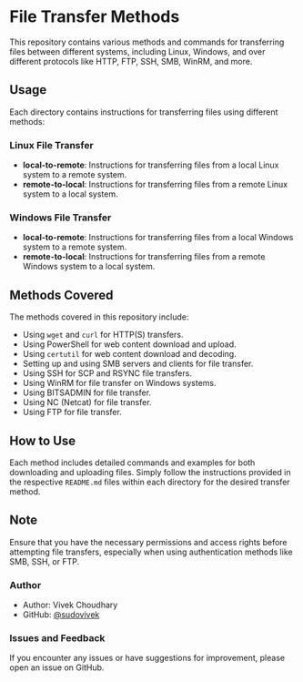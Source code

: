 # File Transfer Methods

This repository contains various methods and commands for transferring files between different systems, including Linux, Windows, and over different protocols like HTTP, FTP, SSH, SMB, WinRM, and more.

## Usage

Each directory contains instructions for transferring files using different methods:

### Linux File Transfer

- **local-to-remote**: Instructions for transferring files from a local Linux system to a remote system.
- **remote-to-local**: Instructions for transferring files from a remote Linux system to a local system.

### Windows File Transfer

- **local-to-remote**: Instructions for transferring files from a local Windows system to a remote system.
- **remote-to-local**: Instructions for transferring files from a remote Windows system to a local system.

## Methods Covered

The methods covered in this repository include:

- Using `wget` and `curl` for HTTP(S) transfers.
- Using PowerShell for web content download and upload.
- Using `certutil` for web content download and decoding.
- Setting up and using SMB servers and clients for file transfer.
- Using SSH for SCP and RSYNC file transfers.
- Using WinRM for file transfer on Windows systems.
- Using BITSADMIN for file transfer.
- Using NC (Netcat) for file transfer.
- Using FTP for file transfer.

## How to Use

Each method includes detailed commands and examples for both downloading and uploading files. Simply follow the instructions provided in the respective `README.md` files within each directory for the desired transfer method.

## Note

Ensure that you have the necessary permissions and access rights before attempting file transfers, especially when using authentication methods like SMB, SSH, or FTP.


### Author

- Author: Vivek Choudhary
- GitHub: [@sudovivek](https://github.com/sudovivek)

### Issues and Feedback

If you encounter any issues or have suggestions for improvement, please open an issue on GitHub.
